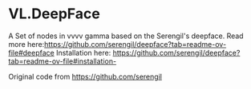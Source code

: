 # VL.DeepFace
A Set of nodes in vvvv gamma based on the Serengil's deepface. 
Read more here:https://github.com/serengil/deepface?tab=readme-ov-file#deepface
Installation here: https://github.com/serengil/deepface?tab=readme-ov-file#installation-

Original code from https://github.com/serengil
